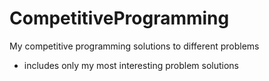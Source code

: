 # CompetitiveProgramming
My competitive programming solutions to different problems 

- includes only my most interesting problem solutions
